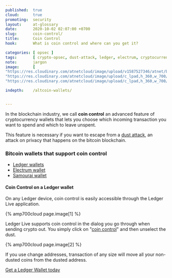 ```yaml
---
published:  true
cloud:      true
promoting:  security
layout:     at-glossary
date:       2020-10-02 02:07:00 +0700
slug:       coin-control/
title:      Coin Control
hook:       What is coin control and where can you get it?

categories: [ opsec ]
tags:       [ crypto-opsec, dust-attack, ledger, electrum, cryptocurrency-wallet, crypto-tools]
note:       jargon
image:      [
"https://res.cloudinary.com/atnetcloud/image/upload/v1587527346/atnet/blog_trading/pay-with-btc_ku4see.jpg",
"https://res.cloudinary.com/atnetcloud/image/upload/c_lpad,h_360,w_700/v1601626705/atnet/_glossary/Screenshot_2020-09-08_at_15.51.09_ele277.jpg",
"https://res.cloudinary.com/atnetcloud/image/upload/c_lpad,h_360,w_700/v1601626722/atnet/_glossary/Screenshot_2020-09-08_at_17.14.56_l40exk.jpg"]

indepth:    /altcoin-wallets/


---
```


In the blockchain industry, we call **coin control** an advanced feature of cryptocurrency wallets that lets you choose which incoming transaction you want to spend and which to leave unspent.

This feature is necessary if you want to escape from a [dust attack](/glossary/dust-attack/), an attack on privacy that happens on the bitcoin blockchain.

<!--more-->

### Bitcoin wallets that support coin control

* [Ledger wallets](http://bit.ly/lnx-2020)
* [Electrum wallet](/glossary/electrum/)
* [Samourai wallet](/samourai-wallet-bitcoin-anonymity/)

#### Coin Control on a Ledger wallet

On any Ledger device, coin control is easily accessible through the Ledger Live application.

{% amp700cloud page.image[1] %}

Ledger Live supports coin control in the dialog you go through when sending crypto out. You simply click on "[coin control](/glossary/coin-control/)" and then unselect the dust.

{% amp700cloud page.image[2] %}

If you use change addresses, transaction of any size will move all your non-dusted coins from the dusted address.

<a href="http://bit.ly/lnx-2020" class="btn">Get a Ledger Wallet today</a>
